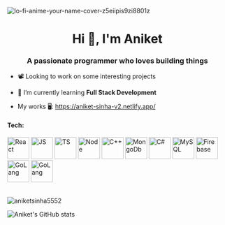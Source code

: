 
![lo-fi-anime-your-name-cover-z5eiipis9zi8801z](https://github.com/aniketsinha5552/aniketsinha5552/assets/104712880/e4561587-2789-4b25-b533-4394ed20cfa0)

<h1 align="center">Hi 👋, I'm Aniket</h1>
<h3 align="center">A passionate programmer who loves building things</h3>


- 📽️ Looking to work on some interesting projects

- 🌱 I’m currently learning **Full Stack Development**
  
- My works 🖥️: https://aniket-sinha-v2.netlify.app/

<div style={{margin:0}}>
<h4>Tech:</h4>
<span><img height=50 width=50 src="https://upload.wikimedia.org/wikipedia/commons/thumb/a/a7/React-icon.svg/2300px-React-icon.svg.png" alt="React"/></span>
<span><img height=50 width=50 src="https://upload.wikimedia.org/wikipedia/commons/thumb/6/6a/JavaScript-logo.png/800px-JavaScript-logo.png" alt="JS"/></span>
<span><img height=50 width=50 src="https://www.svgrepo.com/show/374144/typescript.svg" alt="TS"/></span>
<span><img height=50 width=50 src="https://seeklogo.com/images/N/nodejs-logo-FBE122E377-seeklogo.com.png" alt="Node"/></span>
<span><img height=50 width=50 src="https://prepinsta.com/wp-content/uploads/2021/10/OOps-in-c-programming.webp" alt="C++"/></span>
<span><img height=50 width=50 src="https://images.crunchbase.com/image/upload/c_lpad,h_256,w_256,f_auto,q_auto:eco,dpr_1/erkxwhl1gd48xfhe2yld" alt="MongoDb"/></span>
<span><img  height=50 width=50 src="https://images.ctfassets.net/23aumh6u8s0i/1IKVNqiLhNURzZXp652sEu/4379cfba19f0e19873af6074d3017f70/csharp" alt="C#"/></span>
<span><img height=50 width=50 src="https://www.freepnglogos.com/uploads/logo-mysql-png/logo-mysql-mysql-logo-png-images-are-download-crazypng-21.png" alt="MySQL"/></span>
<span><img height=50 width=50 src="https://cdn.iconscout.com/icon/free/png-256/free-firebase-3628772-3030134.png" alt="Firebase"/></span>
<span><img height=50 width=50 src="https://go.dev/blog/go-brand/Go-Logo/PNG/Go-Logo_Blue.png" alt="GoLang" text="Go"/></span>
<span><img height=50 width=50 src="https://upload.wikimedia.org/wikipedia/commons/thumb/9/9a/Laravel.svg/1200px-Laravel.svg.png" alt="GoLang" text="Laravel"/></span>
  

  

  



</div>

<br>
<p><img align="center" src="https://github-readme-stats.vercel.app/api/top-langs?username=aniketsinha5552&show_icons=true&locale=en" alt="aniketsinha5552" /></p>

![Aniket's GitHub stats](https://github-readme-stats.vercel.app/api?username=aniketsinha5552&theme=dark&show_icons=true)


